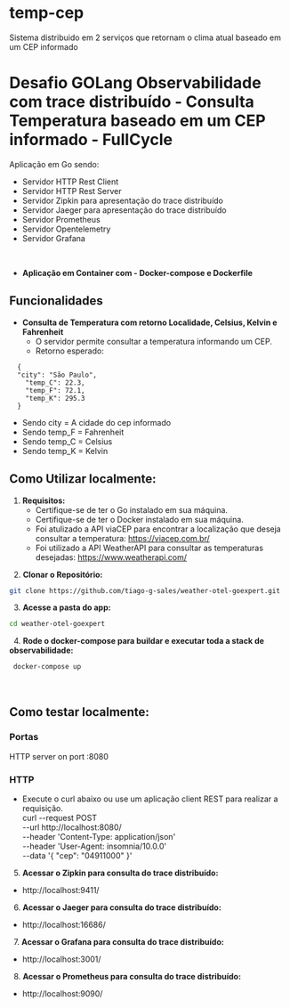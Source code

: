 # temp-cep
Sistema distribuido em 2 serviços que retornam o clima atual baseado em um CEP informado

# Desafio GOLang Observabilidade com trace distribuído - Consulta Temperatura baseado em um CEP informado - FullCycle 

Aplicação em Go sendo: 
  - Servidor HTTP Rest Client
  - Servidor HTTP Rest Server
  - Servidor Zipkin para apresentação do trace distribuído
  - Servidor Jaeger para apresentação do trace distribuído
  - Servidor Prometheus
  - Servidor Opentelemetry
  - Servidor Grafana

&nbsp;
- **Aplicação em Container com - Docker-compose e Dockerfile**

## Funcionalidades

- **Consulta de Temperatura com retorno Localidade, Celsius, Kelvin e Fahrenheit**
  - O servidor permite consultar a temperatura informando um CEP.
  - Retorno esperado:
```
  {
  "city": "São Paulo",
	"temp_C": 22.3,
	"temp_F": 72.1,
	"temp_K": 295.3
  } 
``` 
  - Sendo city = A cidade do cep informado
  - Sendo temp_F = Fahrenheit
  - Sendo temp_C = Celsius
  - Sendo temp_K = Kelvin  

## Como Utilizar localmente:

1. **Requisitos:** 
   - Certifique-se de ter o Go instalado em sua máquina.
   - Certifique-se de ter o Docker instalado em sua máquina.
   - Foi atulizado a API viaCEP para encontrar a localização que deseja consultar a temperatura: https://viacep.com.br/
   - Foi utilizado a API WeatherAPI para consultar as temperaturas desejadas: https://www.weatherapi.com/


&nbsp;
2. **Clonar o Repositório:**
&nbsp;

```bash
git clone https://github.com/tiago-g-sales/weather-otel-goexpert.git
```
&nbsp;
3. **Acesse a pasta do app:**
&nbsp;

```bash
cd weather-otel-goexpert
```
&nbsp;
4. **Rode o docker-compose para buildar e executar toda a stack de observabilidade:**
&nbsp;

```bash 
 docker-compose up
```

&nbsp;


## Como testar localmente:

### Portas
HTTP server on port :8080 <br />

### HTTP
 - Execute o curl abaixo ou use um aplicação client REST para realizar a requisição.   
  curl --request POST \
  --url http://localhost:8080/ \
  --header 'Content-Type: application/json' \
  --header 'User-Agent: insomnia/10.0.0' \
  --data '{
	"cep": "04911000"
}'

&nbsp;
5. **Acessar o Zipkin para consulta do trace distribuído:**

  - http://localhost:9411/

&nbsp;
6. **Acessar o Jaeger para consulta do trace distribuído:**

  - http://localhost:16686/ 

&nbsp;
7. **Acessar o Grafana para consulta do trace distribuído:**

  - http://localhost:3001/

&nbsp;
8. **Acessar o Prometheus para consulta do trace distribuído:**

  - http://localhost:9090/
  
